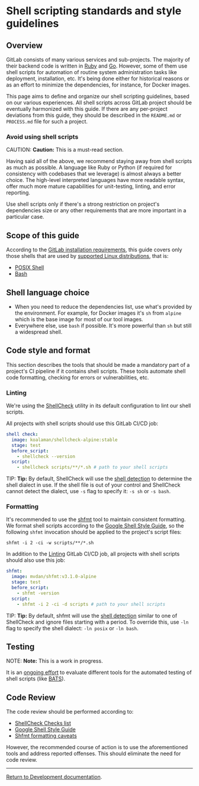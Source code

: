 # Shell scripting standards and style guidelines

## Overview

GitLab consists of many various services and sub-projects. The majority of
their backend code is written in [Ruby](https://www.ruby-lang.org) and
[Go](https://golang.org). However, some of them use shell scripts for
automation of routine system administration tasks like deployment,
installation, etc. It's being done either for historical reasons or as an effort
to minimize the dependencies, for instance, for Docker images.

This page aims to define and organize our shell scripting guidelines,
based on our various experiences. All shell scripts across GitLab project
should be eventually harmonized with this guide. If there are any per-project
deviations from this guide, they should be described in the
`README.md` or `PROCESS.md` file for such a project.

### Avoid using shell scripts

CAUTION: **Caution:**
This is a must-read section.

Having said all of the above, we recommend staying away from shell scripts
as much as possible. A language like Ruby or Python (if required for
consistency with codebases that we leverage) is almost always a better choice.
The high-level interpreted languages have more readable syntax, offer much more
mature capabilities for unit-testing, linting, and error reporting.

Use shell scripts only if there's a strong restriction on project's
dependencies size or any other requirements that are more important
in a particular case.

## Scope of this guide

According to the [GitLab installation requirements](../../install/requirements.md),
this guide covers only those shells that are used by
[supported Linux distributions](../../install/requirements.md#supported-linux-distributions),
that is:

- [POSIX Shell](https://pubs.opengroup.org/onlinepubs/9699919799/utilities/V3_chap02.html)
- [Bash](https://www.gnu.org/software/bash/)

## Shell language choice

- When you need to reduce the dependencies list, use what's provided by the environment. For example, for Docker images it's `sh` from `alpine` which is the base image for most of our tool images.
- Everywhere else, use `bash` if possible. It's more powerful than `sh` but still a widespread shell.

## Code style and format

This section describes the tools that should be made a mandatory part of
a project's CI pipeline if it contains shell scripts. These tools
automate shell code formatting, checking for errors or vulnerabilities, etc.

### Linting

We're using the [ShellCheck](https://www.shellcheck.net/) utility in its default configuration to lint our
shell scripts.

All projects with shell scripts should use this GitLab CI/CD job:

```yaml
shell check:
  image: koalaman/shellcheck-alpine:stable
  stage: test
  before_script:
    - shellcheck --version
  script:
    - shellcheck scripts/**/*.sh # path to your shell scripts
```

TIP: **Tip:**
By default, ShellCheck will use the [shell detection](https://github.com/koalaman/shellcheck/wiki/SC2148#rationale)
to determine the shell dialect in use. If the shell file is out of your control and ShellCheck cannot
detect the dialect, use `-s` flag to specify it: `-s sh` or `-s bash`.

### Formatting

It's recommended to use the [shfmt](https://github.com/mvdan/sh#shfmt) tool to maintain consistent formatting.
We format shell scripts according to the [Google Shell Style Guide](https://google.github.io/styleguide/shell.xml),
so the following `shfmt` invocation should be applied to the project's script files:

```shell
shfmt -i 2 -ci -w scripts/**/*.sh
```

In addition to the [Linting](#linting) GitLab CI/CD job, all projects with shell scripts should also
use this job:

```yaml
shfmt:
  image: mvdan/shfmt:v3.1.0-alpine
  stage: test
  before_script:
    - shfmt -version
  script:
    - shfmt -i 2 -ci -d scripts # path to your shell scripts
```

TIP: **Tip:**
By default, shfmt will use the [shell detection](https://github.com/mvdan/sh#shfmt) similar to one of ShellCheck
and ignore files starting with a period. To override this, use `-ln` flag to specify the shell dialect:
`-ln posix` or `-ln bash`.

## Testing

NOTE: **Note:**
This is a work in progress.

It is an [ongoing effort](https://gitlab.com/gitlab-org/gitlab-foss/issues/64016) to evaluate different tools for the
automated testing of shell scripts (like [BATS](https://github.com/bats-core/bats-core)).

## Code Review

The code review should be performed according to:

- [ShellCheck Checks list](https://github.com/koalaman/shellcheck/wiki/Checks)
- [Google Shell Style Guide](https://google.github.io/styleguide/shell.xml)
- [Shfmt formatting caveats](https://github.com/mvdan/sh#caveats)

However, the recommended course of action is to use the aforementioned
tools and address reported offenses. This should eliminate the need
for code review.

---

[Return to Development documentation](../README.md).
